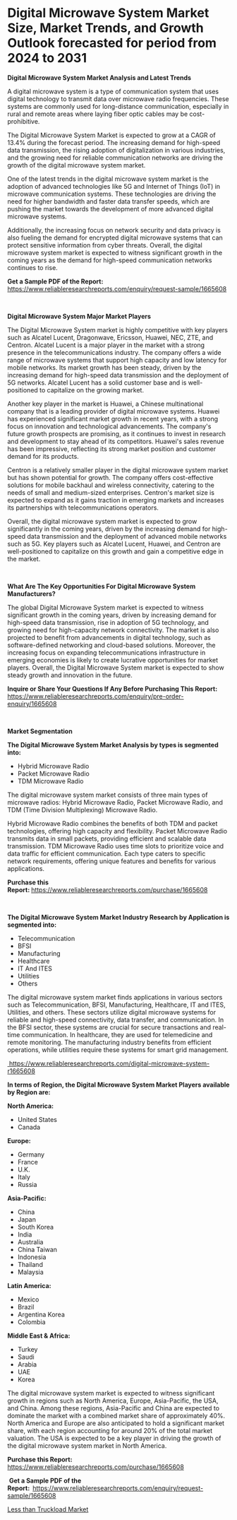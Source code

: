<p><h1>Digital Microwave System Market Size, Market Trends, and Growth Outlook forecasted for period from 2024 to 2031</h1></p><p><strong>Digital Microwave System Market Analysis and Latest Trends</strong></p>
<p><p>A digital microwave system is a type of communication system that uses digital technology to transmit data over microwave radio frequencies. These systems are commonly used for long-distance communication, especially in rural and remote areas where laying fiber optic cables may be cost-prohibitive.</p><p>The Digital Microwave System Market is expected to grow at a CAGR of 13.4% during the forecast period. The increasing demand for high-speed data transmission, the rising adoption of digitalization in various industries, and the growing need for reliable communication networks are driving the growth of the digital microwave system market.</p><p>One of the latest trends in the digital microwave system market is the adoption of advanced technologies like 5G and Internet of Things (IoT) in microwave communication systems. These technologies are driving the need for higher bandwidth and faster data transfer speeds, which are pushing the market towards the development of more advanced digital microwave systems.</p><p>Additionally, the increasing focus on network security and data privacy is also fueling the demand for encrypted digital microwave systems that can protect sensitive information from cyber threats. Overall, the digital microwave system market is expected to witness significant growth in the coming years as the demand for high-speed communication networks continues to rise.</p></p>
<p><strong>Get a Sample PDF of the Report:&nbsp;</strong> <a href="https://www.reliableresearchreports.com/enquiry/request-sample/1665608">https://www.reliableresearchreports.com/enquiry/request-sample/1665608</a></p>
<p>&nbsp;</p>
<p><strong>Digital Microwave System Major Market Players</strong></p>
<p><p>The Digital Microwave System market is highly competitive with key players such as Alcatel Lucent, Dragonwave, Ericsson, Huawei, NEC, ZTE, and Centron. Alcatel Lucent is a major player in the market with a strong presence in the telecommunications industry. The company offers a wide range of microwave systems that support high capacity and low latency for mobile networks. Its market growth has been steady, driven by the increasing demand for high-speed data transmission and the deployment of 5G networks. Alcatel Lucent has a solid customer base and is well-positioned to capitalize on the growing market.</p><p>Another key player in the market is Huawei, a Chinese multinational company that is a leading provider of digital microwave systems. Huawei has experienced significant market growth in recent years, with a strong focus on innovation and technological advancements. The company's future growth prospects are promising, as it continues to invest in research and development to stay ahead of its competitors. Huawei's sales revenue has been impressive, reflecting its strong market position and customer demand for its products.</p><p>Centron is a relatively smaller player in the digital microwave system market but has shown potential for growth. The company offers cost-effective solutions for mobile backhaul and wireless connectivity, catering to the needs of small and medium-sized enterprises. Centron's market size is expected to expand as it gains traction in emerging markets and increases its partnerships with telecommunications operators.</p><p>Overall, the digital microwave system market is expected to grow significantly in the coming years, driven by the increasing demand for high-speed data transmission and the deployment of advanced mobile networks such as 5G. Key players such as Alcatel Lucent, Huawei, and Centron are well-positioned to capitalize on this growth and gain a competitive edge in the market.</p></p>
<p>&nbsp;</p>
<p><strong>What Are The Key Opportunities For Digital Microwave System Manufacturers?</strong></p>
<p><p>The global Digital Microwave System market is expected to witness significant growth in the coming years, driven by increasing demand for high-speed data transmission, rise in adoption of 5G technology, and growing need for high-capacity network connectivity. The market is also projected to benefit from advancements in digital technology, such as software-defined networking and cloud-based solutions. Moreover, the increasing focus on expanding telecommunications infrastructure in emerging economies is likely to create lucrative opportunities for market players. Overall, the Digital Microwave System market is expected to show steady growth and innovation in the future.</p></p>
<p><strong>Inquire or Share Your Questions If Any Before Purchasing This Report:</strong> <a href="https://www.reliableresearchreports.com/enquiry/pre-order-enquiry/1665608">https://www.reliableresearchreports.com/enquiry/pre-order-enquiry/1665608</a></p>
<p>&nbsp;</p>
<p><strong>Market Segmentation</strong></p>
<p><strong>The Digital Microwave System Market Analysis by types is segmented into:</strong></p>
<p><ul><li>Hybrid Microwave Radio</li><li>Packet Microwave Radio</li><li>TDM Microwave Radio</li></ul></p>
<p><p>The digital microwave system market consists of three main types of microwave radios: Hybrid Microwave Radio, Packet Microwave Radio, and TDM (Time Division Multiplexing) Microwave Radio. </p><p>Hybrid Microwave Radio combines the benefits of both TDM and packet technologies, offering high capacity and flexibility. Packet Microwave Radio transmits data in small packets, providing efficient and scalable data transmission. TDM Microwave Radio uses time slots to prioritize voice and data traffic for efficient communication. Each type caters to specific network requirements, offering unique features and benefits for various applications.</p></p>
<p><strong>Purchase this Report:&nbsp;</strong><a href="https://www.reliableresearchreports.com/purchase/1665608">https://www.reliableresearchreports.com/purchase/1665608</a></p>
<p>&nbsp;</p>
<p><strong>The Digital Microwave System Market Industry Research by Application is segmented into:</strong></p>
<p><ul><li>Telecommunication</li><li>BFSI</li><li>Manufacturing</li><li>Healthcare</li><li>IT And ITES</li><li>Utilities</li><li>Others</li></ul></p>
<p><p>The digital microwave system market finds applications in various sectors such as Telecommunication, BFSI, Manufacturing, Healthcare, IT and ITES, Utilities, and others. These sectors utilize digital microwave systems for reliable and high-speed connectivity, data transfer, and communication. In the BFSI sector, these systems are crucial for secure transactions and real-time communication. In healthcare, they are used for telemedicine and remote monitoring. The manufacturing industry benefits from efficient operations, while utilities require these systems for smart grid management.</p></p>
<p><a href="https://www.reliableresearchreports.com/digital-microwave-system-r1665608">&nbsp;https://www.reliableresearchreports.com/digital-microwave-system-r1665608</a></p>
<p><strong>In terms of Region, the Digital Microwave System Market Players available by Region are:</strong></p>
<p>
    <p> <strong> North America: </strong>
        <ul>
            <li>United States</li>
            <li>Canada</li>
        </ul>
        </p> 
    <p> <strong> Europe: </strong>
        <ul>
            <li>Germany</li>
            <li>France</li>
            <li>U.K.</li>
            <li>Italy</li>
            <li>Russia</li>
        </ul>
        </p> 
    <p> <strong> Asia-Pacific: </strong>
        <ul>
            <li>China</li>
            <li>Japan</li>
            <li>South Korea</li>
            <li>India</li>
            <li>Australia</li>
            <li>China Taiwan</li>
            <li>Indonesia</li>
            <li>Thailand</li>
            <li>Malaysia</li>
        </ul>
        </p> 
    <p> <strong> Latin America: </strong>
        <ul>
            <li>Mexico</li>
            <li>Brazil</li>
            <li>Argentina Korea</li>
            <li>Colombia</li>
        </ul>
        </p> 
    <p> <strong> Middle East & Africa: </strong>
        <ul>
            <li>Turkey</li>
            <li>Saudi</li>
            <li>Arabia</li>
            <li>UAE</li>
            <li>Korea</li>
        </ul>
    </p>
    </p>
<p><p>The digital microwave system market is expected to witness significant growth in regions such as North America, Europe, Asia-Pacific, the USA, and China. Among these regions, Asia-Pacific and China are expected to dominate the market with a combined market share of approximately 40%. North America and Europe are also anticipated to hold a significant market share, with each region accounting for around 20% of the total market valuation. The USA is expected to be a key player in driving the growth of the digital microwave system market in North America.</p></p>
<p><strong>Purchase this Report: </strong><a href="https://www.reliableresearchreports.com/purchase/1665608">https://www.reliableresearchreports.com/purchase/1665608</a></p>
<p>&nbsp;<strong>Get a Sample PDF of the Report:&nbsp;&nbsp;</strong><a href="https://www.reliableresearchreports.com/enquiry/request-sample/1665608">https://www.reliableresearchreports.com/enquiry/request-sample/1665608</a></p>
<p><strong></strong></p>
<p><p><a href="https://github.com/LiamDavis60/Market-Research-Report-List-1/blob/main/less-than-truckload-market.md">Less than Truckload Market</a></p></p>